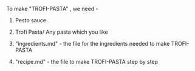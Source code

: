 To make "TROFI-PASTA" , we need -
1. Pesto sauce
2. Trofi Pasta/ Any pasta which you like

1. "ingredients.md" - the file for the ingredients needed to make TROFI-PASTA

2. "recipe.md" - the file to make TROFI-PASTA step by step